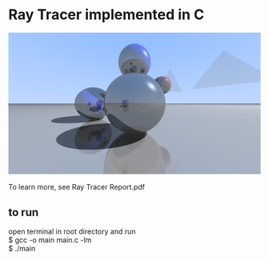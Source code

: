 # Ray Tracer implemented in C

![Example Image](scenedata.png)

To learn more, see Ray Tracer Report.pdf  

## to run  
open terminal in root directory and run  
$ gcc -o main main.c -lm  
$ ./main
